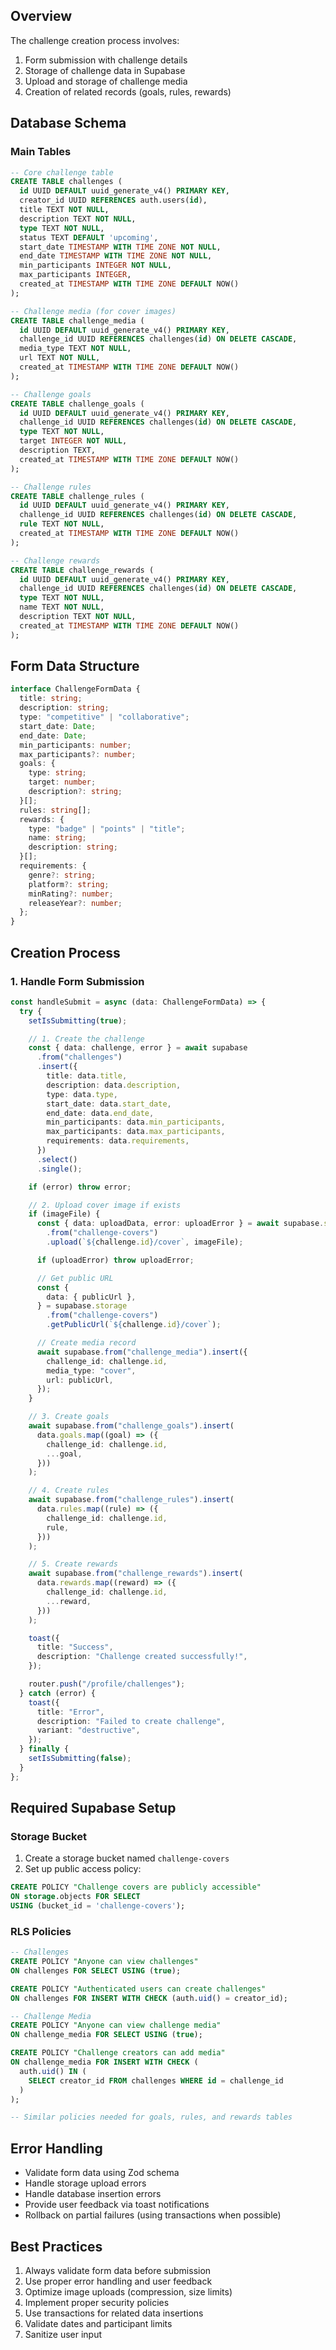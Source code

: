 ## Overview

The challenge creation process involves:

1. Form submission with challenge details
2. Storage of challenge data in Supabase
3. Upload and storage of challenge media
4. Creation of related records (goals, rules, rewards)

## Database Schema

### Main Tables

```sql
-- Core challenge table
CREATE TABLE challenges (
  id UUID DEFAULT uuid_generate_v4() PRIMARY KEY,
  creator_id UUID REFERENCES auth.users(id),
  title TEXT NOT NULL,
  description TEXT NOT NULL,
  type TEXT NOT NULL,
  status TEXT DEFAULT 'upcoming',
  start_date TIMESTAMP WITH TIME ZONE NOT NULL,
  end_date TIMESTAMP WITH TIME ZONE NOT NULL,
  min_participants INTEGER NOT NULL,
  max_participants INTEGER,
  created_at TIMESTAMP WITH TIME ZONE DEFAULT NOW()
);

-- Challenge media (for cover images)
CREATE TABLE challenge_media (
  id UUID DEFAULT uuid_generate_v4() PRIMARY KEY,
  challenge_id UUID REFERENCES challenges(id) ON DELETE CASCADE,
  media_type TEXT NOT NULL,
  url TEXT NOT NULL,
  created_at TIMESTAMP WITH TIME ZONE DEFAULT NOW()
);

-- Challenge goals
CREATE TABLE challenge_goals (
  id UUID DEFAULT uuid_generate_v4() PRIMARY KEY,
  challenge_id UUID REFERENCES challenges(id) ON DELETE CASCADE,
  type TEXT NOT NULL,
  target INTEGER NOT NULL,
  description TEXT,
  created_at TIMESTAMP WITH TIME ZONE DEFAULT NOW()
);

-- Challenge rules
CREATE TABLE challenge_rules (
  id UUID DEFAULT uuid_generate_v4() PRIMARY KEY,
  challenge_id UUID REFERENCES challenges(id) ON DELETE CASCADE,
  rule TEXT NOT NULL,
  created_at TIMESTAMP WITH TIME ZONE DEFAULT NOW()
);

-- Challenge rewards
CREATE TABLE challenge_rewards (
  id UUID DEFAULT uuid_generate_v4() PRIMARY KEY,
  challenge_id UUID REFERENCES challenges(id) ON DELETE CASCADE,
  type TEXT NOT NULL,
  name TEXT NOT NULL,
  description TEXT NOT NULL,
  created_at TIMESTAMP WITH TIME ZONE DEFAULT NOW()
);
```

## Form Data Structure

```typescript
interface ChallengeFormData {
  title: string;
  description: string;
  type: "competitive" | "collaborative";
  start_date: Date;
  end_date: Date;
  min_participants: number;
  max_participants?: number;
  goals: {
    type: string;
    target: number;
    description?: string;
  }[];
  rules: string[];
  rewards: {
    type: "badge" | "points" | "title";
    name: string;
    description: string;
  }[];
  requirements: {
    genre?: string;
    platform?: string;
    minRating?: number;
    releaseYear?: number;
  };
}
```

## Creation Process

### 1. Handle Form Submission

```typescript
const handleSubmit = async (data: ChallengeFormData) => {
  try {
    setIsSubmitting(true);

    // 1. Create the challenge
    const { data: challenge, error } = await supabase
      .from("challenges")
      .insert({
        title: data.title,
        description: data.description,
        type: data.type,
        start_date: data.start_date,
        end_date: data.end_date,
        min_participants: data.min_participants,
        max_participants: data.max_participants,
        requirements: data.requirements,
      })
      .select()
      .single();

    if (error) throw error;

    // 2. Upload cover image if exists
    if (imageFile) {
      const { data: uploadData, error: uploadError } = await supabase.storage
        .from("challenge-covers")
        .upload(`${challenge.id}/cover`, imageFile);

      if (uploadError) throw uploadError;

      // Get public URL
      const {
        data: { publicUrl },
      } = supabase.storage
        .from("challenge-covers")
        .getPublicUrl(`${challenge.id}/cover`);

      // Create media record
      await supabase.from("challenge_media").insert({
        challenge_id: challenge.id,
        media_type: "cover",
        url: publicUrl,
      });
    }

    // 3. Create goals
    await supabase.from("challenge_goals").insert(
      data.goals.map((goal) => ({
        challenge_id: challenge.id,
        ...goal,
      }))
    );

    // 4. Create rules
    await supabase.from("challenge_rules").insert(
      data.rules.map((rule) => ({
        challenge_id: challenge.id,
        rule,
      }))
    );

    // 5. Create rewards
    await supabase.from("challenge_rewards").insert(
      data.rewards.map((reward) => ({
        challenge_id: challenge.id,
        ...reward,
      }))
    );

    toast({
      title: "Success",
      description: "Challenge created successfully!",
    });

    router.push("/profile/challenges");
  } catch (error) {
    toast({
      title: "Error",
      description: "Failed to create challenge",
      variant: "destructive",
    });
  } finally {
    setIsSubmitting(false);
  }
};
```


## Required Supabase Setup

### Storage Bucket

1. Create a storage bucket named `challenge-covers`
2. Set up public access policy:

```sql
CREATE POLICY "Challenge covers are publicly accessible"
ON storage.objects FOR SELECT
USING (bucket_id = 'challenge-covers');
```

### RLS Policies

```sql
-- Challenges
CREATE POLICY "Anyone can view challenges"
ON challenges FOR SELECT USING (true);

CREATE POLICY "Authenticated users can create challenges"
ON challenges FOR INSERT WITH CHECK (auth.uid() = creator_id);

-- Challenge Media
CREATE POLICY "Anyone can view challenge media"
ON challenge_media FOR SELECT USING (true);

CREATE POLICY "Challenge creators can add media"
ON challenge_media FOR INSERT WITH CHECK (
  auth.uid() IN (
    SELECT creator_id FROM challenges WHERE id = challenge_id
  )
);

-- Similar policies needed for goals, rules, and rewards tables
```

## Error Handling

- Validate form data using Zod schema
- Handle storage upload errors
- Handle database insertion errors
- Provide user feedback via toast notifications
- Rollback on partial failures (using transactions when possible)

## Best Practices

1. Always validate form data before submission
2. Use proper error handling and user feedback
3. Optimize image uploads (compression, size limits)
4. Implement proper security policies
5. Use transactions for related data insertions
6. Validate dates and participant limits
7. Sanitize user input

